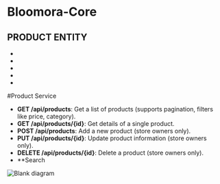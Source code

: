 # Bloomora-Core

PRODUCT ENTITY 
  -
  -
  -
  -
  -
  -

#Product Service 
- **GET /api/products**: Get a list of products (supports pagination, filters like price, category).
- **GET /api/products/{id}**: Get details of a single product.
- **POST /api/products**: Add a new product (store owners only).
- **PUT /api/products/{id}**: Update product information (store owners only).
- **DELETE /api/products/{id}**: Delete a product (store owners only).
- **Search

![Blank diagram](https://github.com/user-attachments/assets/923a7a8b-b60e-4b11-876c-c16b347c9d7f)
